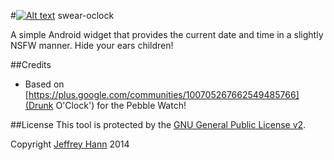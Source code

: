 #[![Alt text](https://developer.android.com/images/brand/en_app_rgb_wo_45.png "Android app on Google Play")](https://play.google.com/store/apps/details?id=com.obihann.swear) swear-oclock 

A simple Android widget that provides the current date and time in a slightly NSFW manner. Hide your ears children!

##Credits
* Based on [https://plus.google.com/communities/100705267662549485766](Drunk O'Clock') for the Pebble Watch!

##License
This tool is protected by the [GNU General Public License v2](http://www.gnu.org/licenses/gpl-2.0.html).

Copyright [Jeffrey Hann](http://jeffreyhann.ca/) 2014

